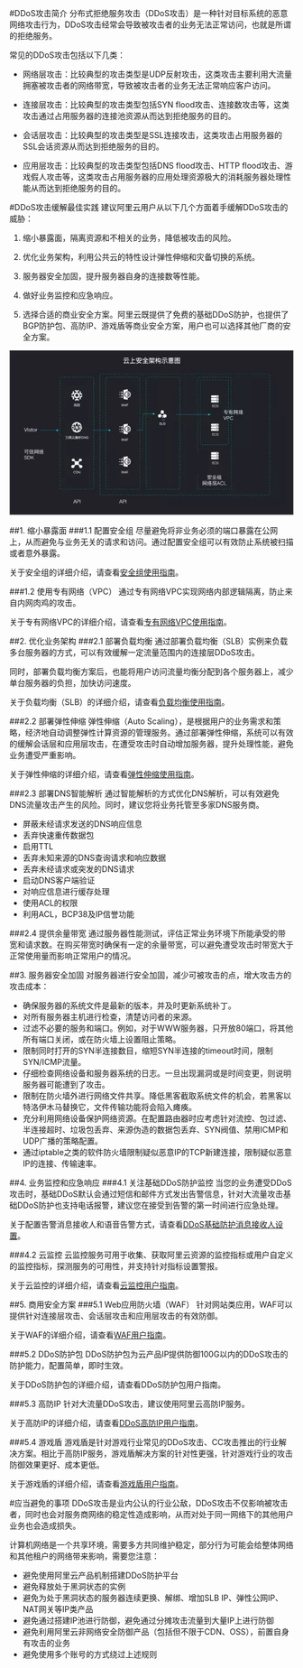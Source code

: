 #DDoS攻击简介
分布式拒绝服务攻击（DDoS攻击）是一种针对目标系统的恶意网络攻击行为，DDoS攻击经常会导致被攻击者的业务无法正常访问，也就是所谓的拒绝服务。

常见的DDoS攻击包括以下几类：

- 网络层攻击：比较典型的攻击类型是UDP反射攻击，这类攻击主要利用大流量拥塞被攻击者的网络带宽，导致被攻击者的业务无法正常响应客户访问。

- 连接层攻击：比较典型的攻击类型包括SYN flood攻击、连接数攻击等，这类攻击通过占用服务器的连接池资源从而达到拒绝服务的目的。

- 会话层攻击：比较典型的攻击类型是SSL连接攻击，这类攻击占用服务器的SSL会话资源从而达到拒绝服务的目的。

- 应用层攻击：比较典型的攻击类型包括DNS flood攻击、HTTP flood攻击、游戏假人攻击等，这类攻击占用服务器的应用处理资源极大的消耗服务器处理性能从而达到拒绝服务的目的。

#DDoS攻击缓解最佳实践
建议阿里云用户从以下几个方面着手缓解DDoS攻击的威胁：

1. 缩小暴露面，隔离资源和不相关的业务，降低被攻击的风险。

2. 优化业务架构，利用公共云的特性设计弹性伸缩和灾备切换的系统。

3. 服务器安全加固，提升服务器自身的连接数等性能。

4. 做好业务监控和应急响应。

5. 选择合适的商业安全方案。阿里云既提供了免费的基础DDoS防护，也提供了BGP防护包、高防IP、游戏盾等商业安全方案，用户也可以选择其他厂商的安全方案。

![云上安全架构示意图](../image/chapter1/1-15-1.png)

##1. 缩小暴露面
###1.1 配置安全组
尽量避免将非业务必须的端口暴露在公网上，从而避免与业务无关的请求和访问。通过配置安全组可以有效防止系统被扫描或者意外暴露。

关于安全组的详细介绍，请查看[安全组使用指南](https://help.aliyun.com/knowledge_list/25467.html?spm=5176.7765932.2.3.ERA5SA)。

###1.2 使用专有网络（VPC）
通过专有网络VPC实现网络内部逻辑隔离，防止来自内网肉鸡的攻击。

关于专有网络VPC的详细介绍，请查看[专有网络VPC使用指南](https://help.aliyun.com/product/27706.html?spm=5176.7765932.2.4.ERA5SA)。

##2. 优化业务架构
###2.1 部署负载均衡
通过部署负载均衡（SLB）实例来负载多台服务器的方式，可以有效缓解一定流量范围内的连接层DDoS攻击。

同时，部署负载均衡方案后，也能将用户访问流量均衡分配到各个服务器上，减少单台服务器的负担，加快访问速度。

关于负载均衡（SLB）的详细介绍，请查看[负载均衡使用指南](https://help.aliyun.com/product/27537.html?spm=5176.7765932.2.5.ERA5SA)。

###2.2 部署弹性伸缩
弹性伸缩（Auto Scaling），是根据用户的业务需求和策略，经济地自动调整弹性计算资源的管理服务。通过部署弹性伸缩，系统可以有效的缓解会话层和应用层攻击，在遭受攻击时自动增加服务器，提升处理性能，避免业务遭受严重影响。

关于弹性伸缩的详细介绍，请查看[弹性伸缩使用指南](https://help.aliyun.com/product/25855.html?spm=5176.7765932.2.6.ERA5SA)。

###2.3 部署DNS智能解析
通过智能解析的方式优化DNS解析，可以有效避免DNS流量攻击产生的风险。同时，建议您将业务托管至多家DNS服务商。

- 屏蔽未经请求发送的DNS响应信息
- 丢弃快速重传数据包
- 启用TTL
- 丢弃未知来源的DNS查询请求和响应数据
- 丢弃未经请求或突发的DNS请求
- 启动DNS客户端验证
- 对响应信息进行缓存处理
- 使用ACL的权限
- 利用ACL，BCP38及IP信誉功能

###2.4 提供余量带宽
通过服务器性能测试，评估正常业务环境下所能承受的带宽和请求数。在购买带宽时确保有一定的余量带宽，可以避免遭受攻击时带宽大于正常使用量而影响正常用户的情况。

##3. 服务器安全加固
对服务器进行安全加固，减少可被攻击的点，增大攻击方的攻击成本：

- 确保服务器的系统文件是最新的版本，并及时更新系统补丁。
- 对所有服务器主机进行检查，清楚访问者的来源。
- 过滤不必要的服务和端口。例如，对于WWW服务器，只开放80端口，将其他所有端口关闭，或在防火墙上设置阻止策略。
- 限制同时打开的SYN半连接数目，缩短SYN半连接的timeout时间，限制SYN/ICMP流量。
- 仔细检查网络设备和服务器系统的日志。一旦出现漏洞或是时间变更，则说明服务器可能遭到了攻击。
- 限制在防火墙外进行网络文件共享。降低黑客截取系统文件的机会，若黑客以特洛伊木马替换它，文件传输功能将会陷入瘫痪。
- 充分利用网络设备保护网络资源。在配置路由器时应考虑针对流控、包过滤、半连接超时、垃圾包丢弃、来源伪造的数据包丢弃、SYN阀值、禁用ICMP和UDP广播的策略配置。
- 通过iptable之类的软件防火墙限制疑似恶意IP的TCP新建连接，限制疑似恶意IP的连接、传输速率。

##4. 业务监控和应急响应
###4.1 关注基础DDoS防护监控
当您的业务遭受DDoS攻击时，基础DDoS默认会通过短信和邮件方式发出告警信息，针对大流量攻击基础DDoS防护也支持电话报警，建议您在接受到告警的第一时间进行应急处理。

关于配置告警消息接收人和语音告警方式，请查看[DDoS基础防护消息接收人设置](https://help.aliyun.com/document_detail/50426.html?spm=5176.7765932.2.7.ERA5SA)。

###4.2 云监控
云监控服务可用于收集、获取阿里云资源的监控指标或用户自定义的监控指标，探测服务的可用性，并支持针对指标设置警报。

关于云监控的详细介绍，请查看[云监控用户指南](https://help.aliyun.com/product/28572.html?spm=5176.7765932.2.8.ERA5SA)。

##5. 商用安全方案
###5.1 Web应用防火墙（WAF）
针对网站类应用，WAF可以提供针对连接层攻击、会话层攻击和应用层攻击的有效防御。

关于WAF的详细介绍，请查看[WAF用户指南](https://help.aliyun.com/product/28515.html?spm=5176.7765932.2.9.ERA5SA)。

###5.2 DDoS防护包
DDoS防护包为云产品IP提供防御100G以内的DDoS攻击的防护能力，配置简单，即时生效。

关于DDoS防护包的详细介绍，请查看DDoS防护包用户指南。

###5.3 高防IP
针对大流量DDoS攻击，建议使用阿里云高防IP服务。

关于高防IP的详细介绍，请查看[DDoS高防IP用户指南](https://help.aliyun.com/product/28461.html?spm=5176.7765932.2.11.ERA5SA)。

###5.4 游戏盾
游戏盾是针对游戏行业常见的DDoS攻击、CC攻击推出的行业解决方案。相比于高防IP服务，游戏盾解决方案的针对性更强，针对游戏行业的攻击防御效果更好、成本更低。

关于游戏盾的详细介绍，请查看[游戏盾用户指南](https://help.aliyun.com/product/65031.html?spm=5176.7765932.2.12.ERA5SA)。

#应当避免的事项
DDoS攻击是业内公认的行业公敌，DDoS攻击不仅影响被攻击者，同时也会对服务商网络的稳定性造成影响，从而对处于同一网络下的其他用户业务也会造成损失。

计算机网络是一个共享环境，需要多方共同维护稳定，部分行为可能会给整体网络和其他租户的网络带来影响，需要您注意：

- 避免使用阿里云产品机制搭建DDoS防护平台
- 避免释放处于黑洞状态的实例
- 避免为处于黑洞状态的服务器连续更换、解绑、增加SLB IP、弹性公网IP、NAT网关等IP类产品
- 避免通过搭建IP池进行防御，避免通过分摊攻击流量到大量IP上进行防御
- 避免利用阿里云非网络安全防御产品（包括但不限于CDN、OSS），前置自身有攻击的业务
- 避免使用多个账号的方式绕过上述规则